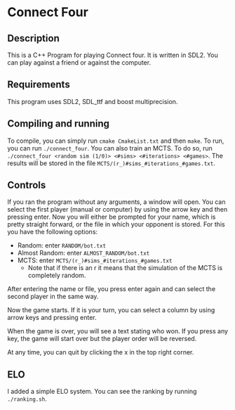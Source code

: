 # Connect Four

## Description
This is a C++ Program for playing Connect four. It is written in SDL2.
You can play against a friend or against the computer.

## Requirements
This program uses SDL2, SDL_ttf and boost multiprecision.

## Compiling and running
To compile, you can simply run `cmake CmakeList.txt` and then `make`.
To run, you can run `./connect_four`.
You can also train an MCTS. To do so, run `./connect_four <random sim (1/0)> <#sims> <#iterations> <#games>`.
The results will be stored in the file `MCTS/(r_)#sims_#iterations_#games.txt`.

## Controls
If you ran the program without any arguments, a window will open. You can select the first player (manual or computer) by using the arrow key and then pressing enter. Now you will either be prompted for your name, which is pretty straight forward, or the file in which your opponent is stored. For this you have the following options:
* Random: enter `RANDOM/bot.txt`
* Almost Random: enter `ALMOST_RANDOM/bot.txt`
* MCTS: enter `MCTS/(r_)#sims_#iterations_#games.txt`
  * Note that if there is an r it means that the simulation of the MCTS is completely random.

After entering the name or file, you press enter again and can select the second player in the same way.

Now the game starts. If it is your turn, you can select a column by using arrow keys and pressing enter.

When the game is over, you will see a text stating who won. If you press any key, the game will start over but the player order will be reversed.

At any time, you can quit by clicking the x in the top right corner.

## ELO

I added a simple ELO system. You can see the ranking by running `./ranking.sh`.